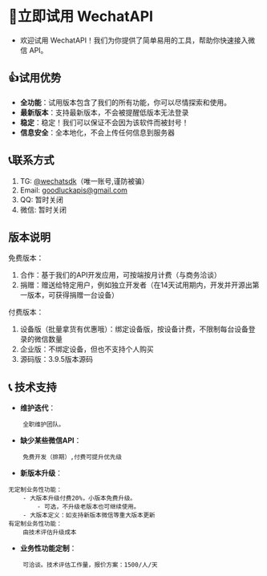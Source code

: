 # 🚀立即试用 WechatAPI

- 欢迎试用 WechatAPI！我们为你提供了简单易用的工具，帮助你快速接入微信 API。

## 👍试用优势

- **全功能**：试用版本包含了我们的所有功能，你可以尽情探索和使用。
- **最新版本**：支持最新版本，不会被提醒低版本无法登录
- **稳定**：稳定！我们可以保证不会因为该软件而被封号！
- **信息安全**：全本地化，不会上传任何信息到服务器

## 📞联系方式

1. TG: [@wechatsdk](https://t.me/wechatsdk)（唯一账号,谨防被骗）
2. Email: [goodluckapis@gmail.com](mailto:goodluckapis@gmail.com)
3. QQ: 暂时关闭
4. 微信: 暂时关闭

## 版本说明

免费版本：

1. 合作：基于我们的API开发应用，可按端按月计费（与商务洽谈）
2. 捐赠：赠送给特定用户，例如独立开发者（在14天试用期内，开发并开源出第一版本，可获得捐赠一台设备）

付费版本：

1. 设备版（批量拿货有优惠哦）：绑定设备版，按设备计费，不限制每台设备登录的微信数量
2. 企业版：不绑定设备，但也不支持个人购买
3. 源码版：3.9.5版本源码

## 📞 技术支持

- **维护迭代**：
```
	全职维护团队。
```
- **缺少某些微信API**：
```
	免费开发（排期）,付费可提升优先级
```
- **新版本升级**：
```
无定制业务性功能：
	- 大版本升级付费20%，小版本免费升级。
	    - 可选，不升级老版本也可继续使用。
	- 大版本定义：如支持新版本微信等重大版本更新
有定制业务性功能：
	由技术评估升级成本
```

- **业务性功能定制**：
```
	可洽谈。技术评估工作量，报价方案：1500/人/天
```

